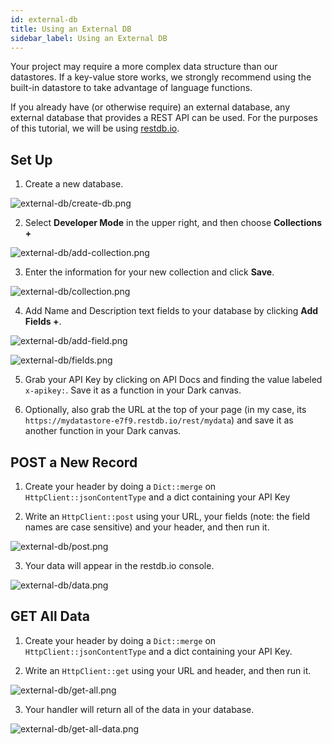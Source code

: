 ```yaml
---
id: external-db
title: Using an External DB
sidebar_label: Using an External DB
---
```


Your project may require a more complex data structure than our datastores. If a
key-value store works, we strongly recommend using the built-in datastore to
take advantage of language functions.

If you already have (or otherwise require) an external database, any external
database that provides a REST API can be used. For the purposes of this
tutorial, we will be using [restdb.io](https://restdb.io).

## Set Up

1. Create a new database.

![external-db/create-db.png](/img/external-db/create-db.png)

2. Select **Developer Mode** in the upper right, and then choose
   **Collections +**

![external-db/add-collection.png](/img/external-db/add-collection.png)

3. Enter the information for your new collection and click **Save**.

![external-db/collection.png](/img/external-db/collection.png)

4. Add Name and Description text fields to your database by clicking **Add
   Fields +**.

![external-db/add-field.png](/img/external-db/add-fields.png)

![external-db/fields.png](/img/external-db/fields.png)

5. Grab your API Key by clicking on API Docs and finding the value labeled
   `x-apikey:`. Save it as a function in your Dark canvas.

6. Optionally, also grab the URL at the top of your page (in my case, its
   `https://mydatastore-e7f9.restdb.io/rest/mydata`) and save it as another
   function in your Dark canvas.

## POST a New Record

1. Create your header by doing a `Dict::merge` on `HttpClient::jsonContentType`
   and a dict containing your API Key

2. Write an `HttpClient::post` using your URL, your fields (note: the field
   names are case sensitive) and your header, and then run it.

![external-db/post.png](/img/external-db/post.png)

3. Your data will appear in the restdb.io console.

![external-db/data.png](/img/external-db/data.png)

## GET All Data

1. Create your header by doing a `Dict::merge` on `HttpClient::jsonContentType`
   and a dict containing your API Key.

2. Write an `HttpClient::get` using your URL and header, and then run it.

![external-db/get-all.png](/img/external-db/get-all.png)

3. Your handler will return all of the data in your database.

![external-db/get-all-data.png](/img/external-db/get-all-data.png)

